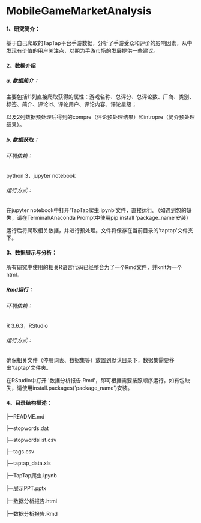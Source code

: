 # MobileGameMarketAnalysis

#### 1、研究简介：

基于自己爬取的TapTap平台手游数据，分析了手游受众和评价的影响因素，从中发现有价值的用户关注点，以期为手游市场的发展提供一些建议。

#### 2、数据介绍

##### a. 数据简介：

主要包括11列直接爬取获得的属性：游戏名称、总评分、总评论数、厂商、类别、标签、简介、评论id、评论用户、评论内容、评论星级；

以及2列数据预处理后得到的compre（评论预处理结果）和intropre（简介预处理结果）。

##### b. 数据获取：

###### 环境依赖：

python 3，jupyter notebook

###### 运行方式：

在jupyter notebook中打开‘TapTap爬虫.ipynb’文件，直接运行。（如遇到包的缺失，请在Terminal/Anaconda Prompt中使用pip install ’package_name‘安装）

运行后将爬取相关数据，并进行预处理。文件将保存在当前目录的'taptap'文件夹下。

#### 3、数据展示与分析：

所有研究中使用的相关R语言代码已经整合为了一个Rmd文件，并knit为一个html。

##### Rmd运行：

###### 环境依赖：

R 3.6.3，RStudio

###### 运行方式：

确保相关文件（停用词表、数据集等）放置到默认目录下，数据集需要移出'taptap'文件夹。

在RStudio中打开 '数据分析报告.Rmd'，即可根据需要按照顺序运行。如有包缺失，请使用install.packages('package_name')安装。

#### 4、目录结构描述：

|—README.md

|—stopwords.dat

|—stopwordslist.csv

|—tags.csv

|—taptap_data.xls

|—TapTap爬虫.ipynb

|—展示PPT.pptx

|—数据分析报告.html

|—数据分析报告.Rmd 
